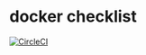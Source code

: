 # docker checklist

[![CircleCI](https://circleci.com/gh/geekcojp/docker-checklist.svg?style=svg&circle-token=34273a69eb10d1a6dd5e1870c76d9570d2169f9d)](https://circleci.com/gh/geekcojp/docker-checklist)